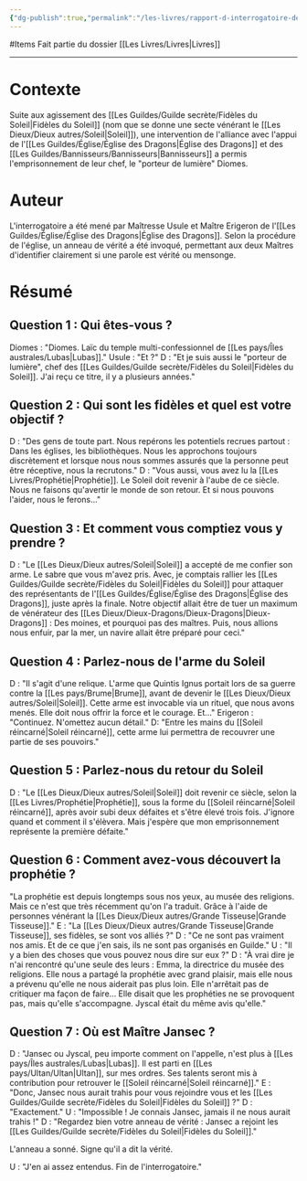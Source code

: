 ```yaml
---
{"dg-publish":true,"permalink":"/les-livres/rapport-d-interrogatoire-de-diomes/"}
---
```


#Items
Fait partie du dossier [[Les Livres/Livres\|Livres]]

-------

# Contexte
Suite aux agissement des [[Les Guildes/Guilde secrète/Fidèles du Soleil\|Fidèles du Soleil]] (nom que se donne une secte vénérant le [[Les Dieux/Dieux autres/Soleil\|Soleil]]), une intervention de l'alliance avec l'appui de l'[[Les Guildes/Église/Église des Dragons\|Église des Dragons]] et des [[Les Guildes/Bannisseurs/Bannisseurs\|Bannisseurs]] a permis l'emprisonnement de leur chef, le "porteur de lumière" Diomes.
# Auteur
L'interrogatoire a été mené par Maîtresse Usule et Maître Erigeron de l'[[Les Guildes/Église/Église des Dragons\|Église des Dragons]].
Selon la procédure de l'église, un anneau de vérité a été invoqué, permettant aux deux Maîtres d'identifier clairement si une parole est vérité ou mensonge.
# Résumé
## Question 1 : Qui êtes-vous ?
Diomes : "Diomes. Laïc du temple multi-confessionnel de [[Les pays/Îles australes/Lubas\|Lubas]]."
Usule : "Et ?"
D : "Et je suis aussi le "porteur de lumière", chef des [[Les Guildes/Guilde secrète/Fidèles du Soleil\|Fidèles du Soleil]]. J'ai reçu ce titre, il y a plusieurs années."
## Question 2 : Qui sont les fidèles et quel est votre objectif ?
D : "Des gens de toute part. Nous repérons les potentiels recrues partout : Dans les églises, les bibliothèques. Nous les approchons toujours discrètement et lorsque nous nous sommes assurés que la personne peut être réceptive, nous la recrutons."
D : "Vous aussi, vous avez lu la [[Les Livres/Prophétie\|Prophétie]]. Le Soleil doit revenir à l'aube de ce siècle. Nous ne faisons qu'avertir le monde de son retour. Et si nous pouvons l'aider, nous le ferons..."
## Question 3 : Et comment vous comptiez vous y prendre ?
D : "Le [[Les Dieux/Dieux autres/Soleil\|Soleil]] a accepté de me confier son arme. Le sabre que vous m'avez pris. Avec, je comptais rallier les [[Les Guildes/Guilde secrète/Fidèles du Soleil\|Fidèles du Soleil]] pour attaquer des représentants de l'[[Les Guildes/Église/Église des Dragons\|Église des Dragons]], juste après la finale. Notre objectif allait être de tuer un maximum de vénérateur des [[Les Dieux/Dieux-Dragons/Dieux-Dragons\|Dieux-Dragons]] : Des moines, et pourquoi pas des maîtres. Puis, nous allions nous enfuir, par la mer, un navire allait être préparé pour ceci."
## Question 4 : Parlez-nous de l'arme du Soleil
D : "Il s'agit d'une relique. L'arme que Quintis Ignus portait lors de sa guerre contre la [[Les pays/Brume\|Brume]], avant de devenir le [[Les Dieux/Dieux autres/Soleil\|Soleil]]. Cette arme est invocable via un rituel, que nous avons menés. Elle doit nous offrir la force et le courage. Et..."
Erigeron : "Continuez. N'omettez aucun détail."
D: "Entre les mains du [[Soleil réincarné\|Soleil réincarné]], cette arme lui permettra de recouvrer une partie de ses pouvoirs."
## Question 5 : Parlez-nous du retour du Soleil
D : "Le [[Les Dieux/Dieux autres/Soleil\|Soleil]] doit revenir ce siècle, selon la [[Les Livres/Prophétie\|Prophétie]], sous la forme du [[Soleil réincarné\|Soleil réincarné]], après avoir subi deux défaites et s'être élevé trois fois. J'ignore quand et comment il s'élèvera. Mais j'espère que mon emprisonnement représente la première défaite."
## Question 6 : Comment avez-vous découvert la prophétie ?
"La prophétie est depuis longtemps sous nos yeux, au musée des religions. Mais ce n'est que très récemment qu'on l'a traduit. Grâce à l'aide de personnes vénérant la [[Les Dieux/Dieux autres/Grande Tisseuse\|Grande Tisseuse]]."
E : "La [[Les Dieux/Dieux autres/Grande Tisseuse\|Grande Tisseuse]], ses fidèles, se sont vos alliés ?"
D : "Ce ne sont pas vraiment nos amis. Et de ce que j'en sais, ils ne sont pas organisés en Guilde."
U : "Il y a bien des choses que vous pouvez nous dire sur eux ?"
D : "À vrai dire je n'ai rencontré qu'une seule des leurs : Emma, la directrice du musée des religions. Elle nous a partagé la prophétie avec grand plaisir, mais elle nous a prévenu qu'elle ne nous aiderait pas plus loin. Elle n'arrêtait pas de critiquer ma façon de faire... Elle disait que les prophéties ne se provoquent pas, mais qu'elle s'accompagne. Jyscal était du même avis qu'elle."
## Question 7 : Où est Maître Jansec ?
D : "Jansec ou Jyscal, peu importe comment on l'appelle, n'est plus à [[Les pays/Îles australes/Lubas\|Lubas]]. Il est parti en [[Les pays/Ultan/Ultan\|Ultan]], sur mes ordres. Ses talents seront mis à contribution pour retrouver le [[Soleil réincarné\|Soleil réincarné]]."
E : "Donc, Jansec nous aurait trahis pour vous rejoindre vous et les [[Les Guildes/Guilde secrète/Fidèles du Soleil\|Fidèles du Soleil]] ?"
D : "Exactement."
U : "Impossible ! Je connais Jansec, jamais il ne nous aurait trahis !"
D : "Regardez bien votre anneau de vérité : Jansec a rejoint les [[Les Guildes/Guilde secrète/Fidèles du Soleil\|Fidèles du Soleil]]."

L'anneau a sonné. Signe qu'il a dit la vérité.

U : "J'en ai assez entendus. Fin de l'interrogatoire."